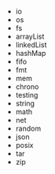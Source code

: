 - io
- os
- fs
- arrayList
- linkedList
- hashMap
- fifo
- fmt
- mem
- chrono
- testing
- string
- math
- net
- random
- json
- posix
- tar
- zip
